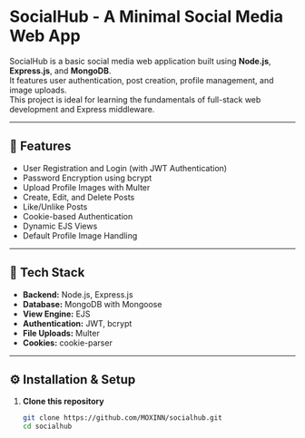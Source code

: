 # SocialHub - A Minimal Social Media Web App

SocialHub is a basic social media web application built using **Node.js**, **Express.js**, and **MongoDB**.  
It features user authentication, post creation, profile management, and image uploads.  
This project is ideal for learning the fundamentals of full-stack web development and Express middleware.

---

## 🚀 Features

- User Registration and Login (with JWT Authentication)
- Password Encryption using bcrypt
- Upload Profile Images with Multer
- Create, Edit, and Delete Posts
- Like/Unlike Posts
- Cookie-based Authentication
- Dynamic EJS Views
- Default Profile Image Handling

---

## 🧰 Tech Stack

- **Backend:** Node.js, Express.js
- **Database:** MongoDB with Mongoose
- **View Engine:** EJS
- **Authentication:** JWT, bcrypt
- **File Uploads:** Multer
- **Cookies:** cookie-parser

---

## ⚙️ Installation & Setup

1. **Clone this repository**
   ```bash
   git clone https://github.com/MOXINN/socialhub.git
   cd socialhub

